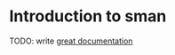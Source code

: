 # Introduction to sman

TODO: write [great documentation](http://jacobian.org/writing/what-to-write/)
